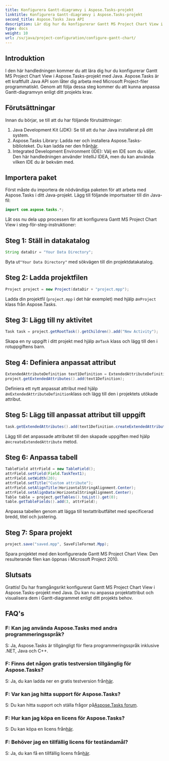 ```yaml
---
title: Konfigurera Gantt-diagramvy i Aspose.Tasks-projekt
linktitle: Konfigurera Gantt-diagramvy i Aspose.Tasks-projekt
second_title: Aspose.Tasks Java API
description: Lär dig hur du konfigurerar Gantt MS Project Chart View i Aspose.Tasks med Java. Anpassa projekt och visualisera dem i Gantt-diagrammet steg-för-steg.
type: docs
weight: 10
url: /sv/java/project-configuration/configure-gantt-chart/
---
```

## Introduktion
I den här handledningen kommer du att lära dig hur du konfigurerar Gantt MS Project Chart View i Aspose.Tasks-projekt med Java. Aspose.Tasks är ett kraftfullt Java API som låter dig arbeta med Microsoft Project-filer programmatiskt. Genom att följa dessa steg kommer du att kunna anpassa Gantt-diagramvyn enligt ditt projekts krav.
## Förutsättningar
Innan du börjar, se till att du har följande förutsättningar:
1. Java Development Kit (JDK): Se till att du har Java installerat på ditt system.
2.  Aspose.Tasks Library: Ladda ner och installera Aspose.Tasks-biblioteket. Du kan ladda ner den från[här](https://releases.aspose.com/tasks/java/).
3. Integrated Development Environment (IDE): Välj en IDE som du väljer. Den här handledningen använder IntelliJ IDEA, men du kan använda vilken IDE du är bekväm med.
## Importera paket
Först måste du importera de nödvändiga paketen för att arbeta med Aspose.Tasks i ditt Java-projekt. Lägg till följande importsatser till din Java-fil:
```java
import com.aspose.tasks.*;
```
Låt oss nu dela upp processen för att konfigurera Gantt MS Project Chart View i steg-för-steg-instruktioner:
## Steg 1: Ställ in datakatalog
```java
String dataDir = "Your Data Directory";
```
 Byta ut`"Your Data Directory"` med sökvägen till din projektdatakatalog.
## Steg 2: Ladda projektfilen
```java
Project project = new Project(dataDir + "project.mpp");
```
Ladda din projektfil (`project.mpp` i det här exemplet) med hjälp av`Project` klass från Aspose.Tasks.
## Steg 3: Lägg till ny aktivitet
```java
Task task = project.getRootTask().getChildren().add("New Activity");
```
 Skapa en ny uppgift i ditt projekt med hjälp av`Task` klass och lägg till den i rotuppgiftens barn.
## Steg 4: Definiera anpassat attribut
```java
ExtendedAttributeDefinition text1Definition = ExtendedAttributeDefinition.createTaskDefinition(ExtendedAttributeTask.Text1, null);
project.getExtendedAttributes().add(text1Definition);
```
 Definiera ett nytt anpassat attribut med hjälp av`ExtendedAttributeDefinition`klass och lägg till den i projektets utökade attribut.
## Steg 5: Lägg till anpassat attribut till uppgift
```java
task.getExtendedAttributes().add(text1Definition.createExtendedAttribute("Activity attribute"));
```
 Lägg till det anpassade attributet till den skapade uppgiften med hjälp av`createExtendedAttribute` metod.
## Steg 6: Anpassa tabell
```java
TableField attrField = new TableField();
attrField.setField(Field.TaskText1);
attrField.setWidth(20);
attrField.setTitle("Custom attribute");
attrField.setAlignTitle(HorizontalStringAlignment.Center);
attrField.setAlignData(HorizontalStringAlignment.Center);
Table table = project.getTables().toList().get(0);
table.getTableFields().add(3, attrField);
```
Anpassa tabellen genom att lägga till textattributfältet med specificerad bredd, titel och justering.
## Steg 7: Spara projekt
```java
project.save("saved.mpp", SaveFileFormat.Mpp);
```
Spara projektet med den konfigurerade Gantt MS Project Chart View. Den resulterande filen kan öppnas i Microsoft Project 2010.
## Slutsats
Grattis! Du har framgångsrikt konfigurerat Gantt MS Project Chart View i Aspose.Tasks-projekt med Java. Du kan nu anpassa projektattribut och visualisera dem i Gantt-diagrammet enligt ditt projekts behov.
## FAQ's
### F: Kan jag använda Aspose.Tasks med andra programmeringsspråk?
S: Ja, Aspose.Tasks är tillgängligt för flera programmeringsspråk inklusive .NET, Java och C++.
### F: Finns det någon gratis testversion tillgänglig för Aspose.Tasks?
 S: Ja, du kan ladda ner en gratis testversion från[här](https://releases.aspose.com/).
### F: Var kan jag hitta support för Aspose.Tasks?
S: Du kan hitta support och ställa frågor på[Aspose.Tasks forum](https://forum.aspose.com/c/tasks/15).
### F: Hur kan jag köpa en licens för Aspose.Tasks?
 S: Du kan köpa en licens från[här](https://purchase.aspose.com/buy).
### F: Behöver jag en tillfällig licens för teständamål?
 S: Ja, du kan få en tillfällig licens från[här](https://purchase.aspose.com/temporary-license/).